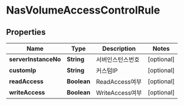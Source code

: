 
# NasVolumeAccessControlRule

## Properties
Name | Type | Description | Notes
------------ | ------------- | ------------- | -------------
**serverInstanceNo** | **String** | 서버인스턴스번호 |  [optional]
**customIp** | **String** | 커스텀IP |  [optional]
**readAccess** | **Boolean** | ReadAccess여부 |  [optional]
**writeAccess** | **Boolean** | WriteAccess여부 |  [optional]



